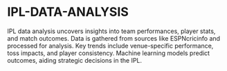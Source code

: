 # IPL-DATA-ANALYSIS
IPL data analysis uncovers insights into team performances, player stats, and match outcomes. Data is gathered from sources like ESPNcricinfo and processed for analysis. Key trends include venue-specific performance, toss impacts, and player consistency. Machine learning models predict outcomes, aiding strategic decisions in the IPL.
